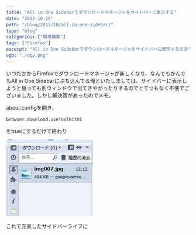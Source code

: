 ```yaml
---
title: "All in One Sidebarでダウンロードマネージャをサイドバーに表示する"
date: "2013-10-29"
path: "/blog/2013/10/all-in-one-sidebar/"
type: "blog"
categories: ["環境構築"]
tags: ["Firefox"] 
excerpt: "All in One Sidebarでダウンロードマネージャをサイドバーに表示する方法"
ogp: "./ogp.png"
---
```


いつだかからFirefoxでダウンロードマネージャが新しくなり、なんでもかんでもAll in One Sidebarにぶち込んでる俺といたしましては、サイドバーに表示しようと思っても別ウィンドウで出てきやがったりするのでとてつもなく不便でございました。しかし解決策があったのでメモ。

about:configを開き、

```
browser.download.useToolkitUI
```

をtrueにするだけで終わり

![sidebar](./sidebar.jpg)

これで充実したサイドバーライフに
